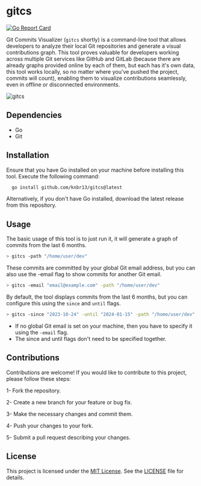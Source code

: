 # gitcs

[![Go Report Card](https://goreportcard.com/badge/github.com/knbr13/gitcs)](https://goreportcard.com/report/github.com/knbr13/gitcs)

Git Commits Visualizer (`gitcs` shortly) is a command-line tool that allows developers to analyze their local Git repositories and generate a visual contributions graph. This tool proves valuable for developers working across multiple Git services like GitHub and GitLab (because there are already graphs provided online by each of them, but each has it's own data, this tool works locally, so no matter where you've pushed the project, commits will count), enabling them to visualize contributions seamlessly, even in offline or disconnected environments.

![gitcs](./gitcs.gif)

## Dependencies

- Go
- Git

## Installation

Ensure that you have Go installed on your machine before installing this tool. Execute the following command:


```bash
  go install github.com/knbr13/gitcs@latest
```

Alternatively, if you don't have Go installed, download the latest release from this repository.

## Usage

The basic usage of this tool is to just run it, it will generate a graph of commits from the last 6 months.
```bash
> gitcs -path "/home/user/dev"
```

These commits are committed by your global Git email address, but you can also use the -email flag to show commits for another Git email.
```bash
> gitcs -email "email@example.com" -path "/home/user/dev"
```

By default, the tool displays commits from the last 6 months, but you can configure this using the `since` and `until` flags.
```bash
> gitcs -since "2023-10-24" -until "2024-01-15" -path "/home/user/dev"
```

- If no global Git email is set on your machine, then you have to specify it using the `-email` flag.
- The since and until flags don't need to be specified together.

## Contributions

Contributions are welcome! If you would like to contribute to this project, please follow these steps:

1- Fork the repository.

2- Create a new branch for your feature or bug fix.

3- Make the necessary changes and commit them.

4- Push your changes to your fork.

5- Submit a pull request describing your changes.

## License

This project is licensed under the [MIT License](https://github.com/knbr13/gitcs/blob/main/LICENSE). See the [LICENSE](https://github.com/knbr13/gitcs/blob/main/LICENSE) file for details.
